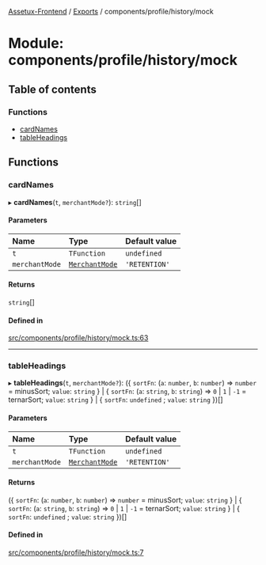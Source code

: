 [Assetux-Frontend](../README.md) / [Exports](../modules.md) / components/profile/history/mock

# Module: components/profile/history/mock

## Table of contents

### Functions

- [cardNames](components_profile_history_mock.md#cardnames)
- [tableHeadings](components_profile_history_mock.md#tableheadings)

## Functions

### cardNames

▸ **cardNames**(`t`, `merchantMode?`): `string`[]

#### Parameters

| Name | Type | Default value |
| :------ | :------ | :------ |
| `t` | `TFunction` | `undefined` |
| `merchantMode` | [`MerchantMode`](lib_backend_ecommerce_types_backend_ecommerce.md#merchantmode) | `'RETENTION'` |

#### Returns

`string`[]

#### Defined in

[src/components/profile/history/mock.ts:63](https://github.com/ASSETUX/frontend/blob/9a68660/src/components/profile/history/mock.ts#L63)

___

### tableHeadings

▸ **tableHeadings**(`t`, `merchantMode?`): ({ `sortFn`: (`a`: `number`, `b`: `number`) => `number` = minusSort; `value`: `string`  } \| { `sortFn`: (`a`: `string`, `b`: `string`) => ``0`` \| ``1`` \| ``-1`` = ternarSort; `value`: `string`  } \| { `sortFn`: `undefined` ; `value`: `string`  })[]

#### Parameters

| Name | Type | Default value |
| :------ | :------ | :------ |
| `t` | `TFunction` | `undefined` |
| `merchantMode` | [`MerchantMode`](lib_backend_ecommerce_types_backend_ecommerce.md#merchantmode) | `'RETENTION'` |

#### Returns

({ `sortFn`: (`a`: `number`, `b`: `number`) => `number` = minusSort; `value`: `string`  } \| { `sortFn`: (`a`: `string`, `b`: `string`) => ``0`` \| ``1`` \| ``-1`` = ternarSort; `value`: `string`  } \| { `sortFn`: `undefined` ; `value`: `string`  })[]

#### Defined in

[src/components/profile/history/mock.ts:7](https://github.com/ASSETUX/frontend/blob/9a68660/src/components/profile/history/mock.ts#L7)
